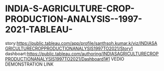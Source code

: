 # INDIA-S-AGRICULTURE-CROP-PRODUCTION-ANALYSIS--1997-2021-TABLEAU-


story:https://public.tableau.com/app/profile/santhsoh.kumar.k/viz/INDIASAGRICULTURECROPPRODUCTIONANALYSIS1997TO2021/Story1
dashboart:https://public.tableau.com/authoring/INDIASAGRICULTURECROPPRODUCTIONANALYSIS1997TO2021/Dashboard1#1
VEDIO DEMONSTRATION LINK
